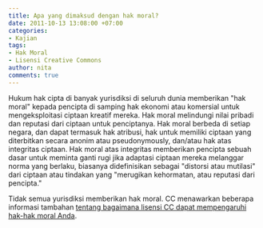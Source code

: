 ```yaml
---
title: Apa yang dimaksud dengan hak moral?
date: 2011-10-13 13:08:00 +07:00
categories:
- Kajian
tags:
- Hak Moral
- Lisensi Creative Commons
author: nita
comments: true
---
```


Hukum hak cipta di banyak yurisdiksi di seluruh dunia memberikan "hak moral" kepada pencipta di samping hak ekonomi atau komersial untuk mengeksploitasi ciptaan kreatif mereka. Hak moral melindungi nilai pribadi dan reputasi dari ciptaan untuk penciptanya. Hak moral berbeda di setiap negara, dan dapat termasuk hak atribusi, hak untuk memiliki ciptaan yang diterbitkan secara anonim atau pseudonymously, dan/atau hak atas integritas ciptaan. Hak moral atas integritas memberikan pencipta sebuah dasar untuk meminta ganti rugi jika adaptasi ciptaan mereka melanggar norma yang berlaku, biasanya didefinisikan sebagai "distorsi atau mutilasi" dari ciptaan atau tindakan yang "merugikan kehormatan, atau reputasi dari pencipta."

Tidak semua yurisdiksi memberikan hak moral. CC menawarkan beberapa informasi tambahan [tentang bagaimana lisensi CC dapat mempengaruhi hak-hak moral Anda](http://wiki.creativecommons.or.id/FAQ#Apakah_lisensi_Creative_Commons_dapat_memengaruhi_hak_moral_saya.3F).

